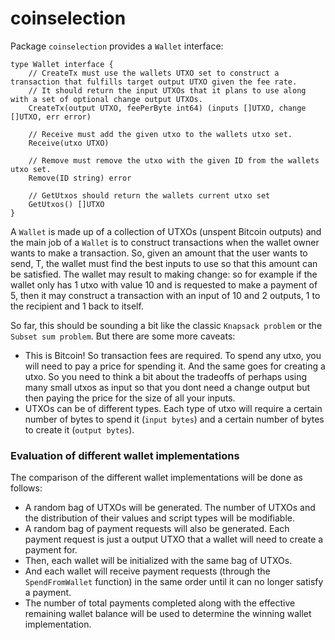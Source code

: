 # coinselection

Package `coinselection` provides a `Wallet` interface:

```
type Wallet interface {
	// CreateTx must use the wallets UTXO set to construct a transaction that fulfills target output UTXO given the fee rate. 
	// It should return the input UTXOs that it plans to use along with a set of optional change output UTXOs. 
	CreateTx(output UTXO, feePerByte int64) (inputs []UTXO, change []UTXO, err error)

	// Receive must add the given utxo to the wallets utxo set.
	Receive(utxo UTXO)

	// Remove must remove the utxo with the given ID from the wallets utxo set.
	Remove(ID string) error

	// GetUtxos should return the wallets current utxo set
	GetUtxos() []UTXO
}
```

A `Wallet` is made up of a collection of UTXOs (unspent Bitcoin outputs) and the main job of a `Wallet` is to 
construct transactions when the wallet owner wants to make a transaction. So, given an amount that the user wants to send, T,
the wallet must find the best inputs to use so that this amount can be satisfied. The wallet may result to making change: 
so for example if the wallet only has 1 utxo with value 10 and is requested to make a payment of 5, then it may construct a 
transaction with an input of 10 and 2 outputs, 1 to the recipient and 1 back to itself.

So far, this should be sounding a bit like the classic `Knapsack problem` or the `Subset sum problem`. But there are some more caveats:

- This is Bitcoin! So transaction fees are required. To spend any utxo, you will need to pay a price for spending it. And the same
goes for creating a utxo. So you need to think a bit about the tradeoffs of perhaps using many small utxos as input so that you dont need a change output 
but then paying the price for the size of all your inputs.
- UTXOs can be of different types. Each type of utxo will require a certain number of bytes to spend it (`input bytes`) and a certain number of bytes to create it (`output bytes`).

### Evaluation of different wallet implementations

The comparison of the different wallet implementations will be done as follows:

- A random bag of UTXOs will be generated. The number of UTXOs and the distribution of their values and script types will be modifiable.
- A random bag of payment requests will also be generated. Each payment request is just a output UTXO that a wallet will need to create a payment for.
- Then, each wallet will be initialized with the same bag of UTXOs.
- And each wallet will receive payment requests (through the `SpendFromWallet` function) in the same order until it can no longer satisfy a payment.
- The number of total payments completed along with the effective remaining wallet balance will be used to determine the winning wallet implementation.
